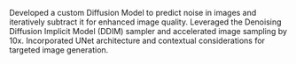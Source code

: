 Developed a custom Diffusion Model to predict noise in images and iteratively subtract it for enhanced image
quality. Leveraged the Denoising Diffusion Implicit Model (DDIM) sampler and accelerated image sampling
by 10x. Incorporated UNet architecture and contextual considerations for targeted image generation.
